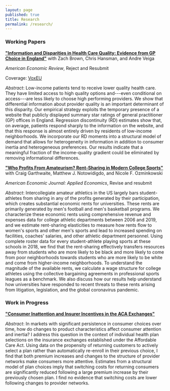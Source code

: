 ```yaml
---
layout: page
published: true
title: Research
permalink: /research/
---
```


### Working Papers

**["Information and Disparities in Health Care Quality: Evidence from GP Choice in England"](/files/GPinfo.pdf)** with Zach Brown, Chris Hansman, and Andre Veiga  

*American Economic Review*, Reject and Resubmit

Coverage: [VoxEU](https://cepr.org/voxeu/columns/why-high-income-patients-go-higher-quality-doctors)

*Abstract*: Low-income patients tend to receive lower quality health care. They have limited access to high quality options and---even conditional on access---are less likely to choose high performing providers.  We show that differential information about provider quality is an important determinant of this disparity. Our empirical strategy exploits the temporary presence of a website that publicly displayed summary star ratings of general practitioner (GP) offices in England.  Regression discontinuity (RD) estimates show that, on average, patients respond sharply to the information on the website, and that this response is almost entirely driven by residents of low-income neighborhoods. We incorporate our RD moments into a structural model of demand that allows for heterogeneity in information in addition to consumer inertia and heterogeneous preferences. Our results indicate that a meaningful fraction of the income-quality gradient could be eliminated by removing informational differences.

**["Who Profits From Amateurism? Rent-Sharing in Modern College Sports"](/files/w27734.pdf)** with Craig Garthwaite, Matthew J. Notowidigdo, and Nicole F. Ozminkowski

*American Economic Journal: Applied Economics*, Revise and resubmit 

*Abstract*: Intercollegiate amateur athletics in the US largely bars student-athletes from sharing in any of the profits generated by their participation, which creates substantial economic rents for universities. These rents are primarily generated by men's football and men's basketball programs. We characterize these economic rents using comprehensive revenue and expenses data for college athletic departments between 2006 and 2019, and we estimate rent-sharing elasticities to measure how rents flow to women's sports and other men's sports and lead to increased spending on facilities, coaches' salaries, and other athletic department personnel. Using complete roster data for every student-athlete playing sports at these schools in 2018, we find that the rent-sharing effectively transfers resources away from students who are more likely to be black and more likely to come from poor neighborhoods towards students who are more likely to be white and come from higher-income neighborhoods. To understand the magnitude of the available rents, we calculate a wage structure for college athletes using the collective bargaining agreements in professional sports leagues as a benchmark. We also discuss how our results help understand how universities have responded to recent threats to these rents arising from litigation, legislation, and the global coronavirus pandemic.


### Work in Progress

**["Consumer Inattention and Insurer Incentives in the ACA Exchanges"](/files/paper_april2022.pdf)**

*Abstract*: In markets with significant persistence in consumer choices over time, how do changes to product characteristics affect consumer attention and inertia? I address this question in the context of individual health plan selections on the insurance exchanges established under the Affordable Care Act. Using data on the propensity of returning customers to actively select a plan rather than automatically re-enroll in their previous choice, I find that both premium increases and changes to the structure of provider networks make consumers more attentive. Estimates from a structural model of plan choices imply that switching costs for returning consumers are significantly reduced following a large premium increase by their previously chosen plan. I find no evidence that switching costs are lower following changes to provider networks.
